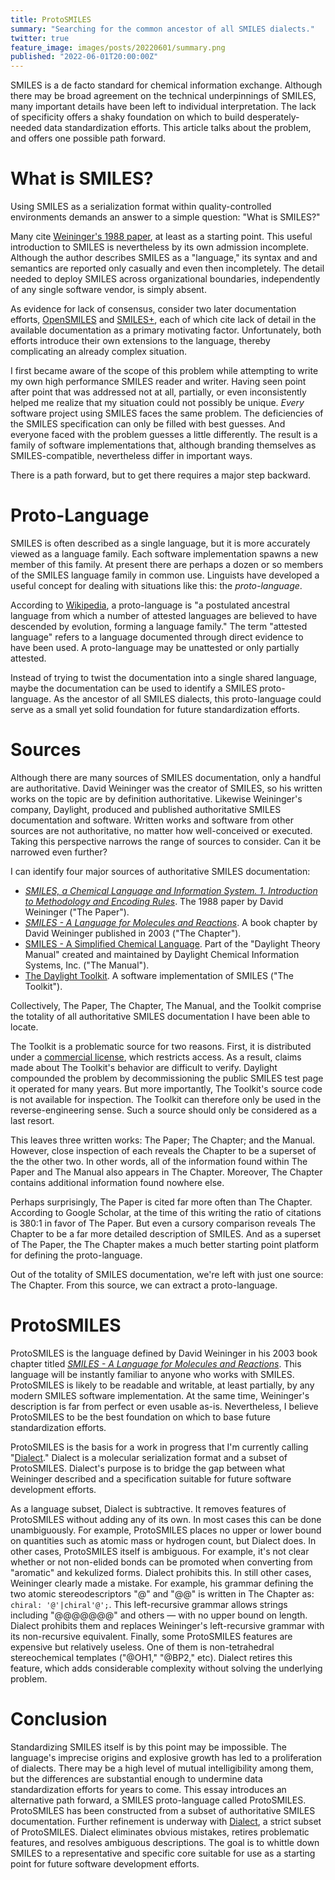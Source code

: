 ```yaml
---
title: ProtoSMILES
summary: "Searching for the common ancestor of all SMILES dialects."
twitter: true
feature_image: images/posts/20220601/summary.png
published: "2022-06-01T20:00:00Z"
---
```


SMILES is a de facto standard for chemical information exchange. Although there may be broad agreement on the technical underpinnings of SMILES, many important details have been left to individual interpretation. The lack of specificity offers a shaky foundation on which to build desperately-needed data standardization efforts. This article talks about the problem, and offers one possible path forward.

# What is SMILES?

Using SMILES as a serialization format within quality-controlled environments demands an answer to a simple question: "What is SMILES?"

Many cite [Weininger's 1988 paper](https://doi.org/10.1021/ci00057a005), at least as a starting point. This useful introduction to SMILES is nevertheless by its own admission incomplete. Although the author describes SMILES as a "language," its syntax and and semantics are reported only casually and even then incompletely. The detail needed to deploy SMILES across organizational boundaries, independently of any single software vendor, is simply absent.

As evidence for lack of consensus, consider two later documentation efforts, [OpenSMILES](http://opensmiles.org) and [SMILES+](https://iupac.org/projects/project-details/?project_nr=2019-002-2-024), each of which cite lack of detail in the available documentation as a primary motivating factor. Unfortunately, both efforts introduce their own extensions to the language, thereby complicating an already complex situation.

I first became aware of the scope of this problem while attempting to write my own high performance SMILES reader and writer. Having seen point after point that was addressed not at all, partially, or even inconsistently helped me realize that my situation could not possibly be unique. *Every* software project using SMILES faces the same problem. The deficiencies of the SMILES specification can only be filled with best guesses. And everyone faced with the problem guesses a little differently. The result is a family of software implementations that, although branding themselves as SMILES-compatible, nevertheless differ in important ways.

There is a path forward, but to get there requires a major step backward.

# Proto-Language

SMILES is often described as a single language, but it is more accurately viewed as a language family. Each software implementation spawns a new member of this family. At present there are perhaps a dozen or so members of the SMILES language family in common use. Linguists have developed a useful concept for dealing with situations like this: the *proto-language*.

According to [Wikipedia](https://en.wikipedia.org/wiki/Proto-language), a proto-language is "a postulated ancestral language from which a number of attested languages are believed to have descended by evolution, forming a language family." The term "attested language" refers to a language documented through direct evidence to have been used. A proto-language may be unattested or only partially attested.

Instead of trying to twist the documentation into a single shared language, maybe the documentation can be used to identify a SMILES proto-language. As the ancestor of all SMILES dialects, this proto-language could serve as a small yet solid foundation for future standardization efforts.

# Sources

Although there are many sources of SMILES documentation, only a handful are authoritative. David Weininger was the creator of SMILES, so his written works on the topic are by definition authoritative. Likewise Weininger's company, Daylight, produced and published authoritative SMILES documentation and software. Written works and software from other sources are not authoritative, no matter how well-conceived or executed. Taking this perspective narrows the range of sources to consider. Can it be narrowed even further?

I can identify four major sources of authoritative SMILES documentation:

- [*SMILES, a Chemical Language and Information System. 1. Introduction to Methodology and Encoding Rules*](https://doi.org/10.1021/ci00057a005). The 1988 paper by David Weininger ("The Paper").
- [*SMILES - A Language for Molecules and Reactions*](http://doi.wiley.com/10.1002/9783527618279.ch5). A book chapter by David Weininger published in 2003 ("The Chapter").
- [SMILES - A Simplified Chemical Language](https://www.daylight.com/dayhtml/doc/theory/theory.smiles.html). Part of the "Daylight Theory Manual" created and maintained by Daylight Chemical Information Systems, Inc. ("The Manual").
- [The Daylight Toolkit](https://www.daylight.com/products/toolkit.html). A software implementation of SMILES ("The Toolkit").

Collectively, The Paper, The Chapter, The Manual, and the Toolkit comprise the totality of all authoritative SMILES documentation I have been able to locate.

The Toolkit is a problematic source for two reasons. First, it is distributed under a [commercial license](https://www.daylight.com/sales/index.html), which restricts access. As a result, claims made about The Toolkit's behavior are difficult to verify. Daylight compounded the problem by decommissioning the public SMILES test page it operated for many years. But more importantly, The Toolkit's source code is not available for inspection. The Toolkit can therefore only be used in the reverse-engineering sense. Such a source should only be considered as a last resort.

This leaves three written works: The Paper; The Chapter; and the Manual. However, close inspection of each reveals the Chapter to be a superset of the the other two. In other words, all of the information found within The Paper and The Manual also appears in The Chapter. Moreover, The Chapter contains additional information found nowhere else.

Perhaps surprisingly, The Paper is cited far more often than The Chapter. According to Google Scholar, at the time of this writing the ratio of citations is 380:1 in favor of The Paper. But even a cursory comparison reveals The Chapter to be a far more detailed description of SMILES. And as a superset of The Paper, the The Chapter makes a much better starting point platform for defining the proto-language.

Out of the totality of SMILES documentation, we're left with just one source: The Chapter. From this source, we can extract a proto-language.

# ProtoSMILES

ProtoSMILES is the language defined by David Weininger in his 2003 book chapter titled [*SMILES - A Language for Molecules and Reactions*](http://doi.wiley.com/10.1002/9783527618279.ch5). This language will be instantly familiar to anyone who works with SMILES. ProtoSMILES is likely to be readable and writable, at least partially, by any modern SMILES software implementation. At the same time, Weininger's description is far from perfect or even usable as-is. Nevertheless, I believe ProtoSMILES to be the best foundation on which to base future standardization efforts.

ProtoSMILES is the basis for a work in progress that I'm currently calling "[Dialect](https://github.com/rapodaca/dialect)." Dialect is a molecular serialization format and a subset of ProtoSMILES. Dialect's purpose is to bridge the gap between what Weininger described and a specification suitable for future software development efforts.

As a language subset, Dialect is subtractive. It removes features of ProtoSMILES without adding any of its own. In most cases this can be done unambiguously. For example, ProtoSMILES places no upper or lower bound on quantities such as atomic mass or hydrogen count, but Dialect does. In other cases, ProtoSMILES itself is ambiguous. For example, it's not clear whether or not non-elided bonds can be promoted when converting from "aromatic" and kekulized forms. Dialect prohibits this. In still other cases, Weininger clearly made a mistake. For example, his grammar defining the two atomic stereodescriptors "@" and "@@" is written in The Chapter as: `chiral: '@'|chiral'@';`. This left-recursive grammar allows strings including "@@@@@@@" and others &mdash; with no upper bound on length. Dialect prohibits them and replaces Weininger's left-recursive grammar with its non-recursive equivalent. Finally, some ProtoSMILES features are expensive but relatively useless. One of them is non-tetrahedral stereochemical templates ("@OH1," "@BP2," etc). Dialect retires this feature, which adds considerable complexity without solving the underlying problem.

# Conclusion

Standardizing SMILES itself is by this point may be impossible. The language's imprecise origins and explosive growth has led to a proliferation of dialects. There may be a high level of mutual intelligibility among them, but the differences are substantial enough to undermine data standardization efforts for years to come. This essay introduces an alternative path forward, a SMILES proto-language called ProtoSMILES. ProtoSMILES has been constructed from a subset of authoritative SMILES documentation. Further refinement is underway with [Dialect](https://github.com/rapodaca/dialect), a strict subset of ProtoSMILES. Dialect eliminates obvious mistakes, retires problematic features, and resolves ambiguous descriptions. The goal is to whittle down SMILES to a representative and specific core suitable for use as a starting point for future software development efforts.
